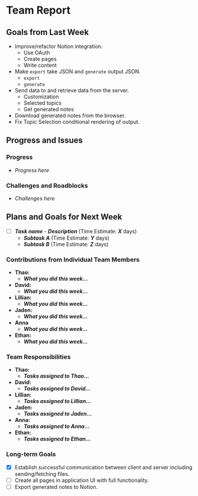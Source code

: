 # Team Report

## Goals from Last Week

- Improve/refactor Notion integration.
  - Use OAuth
  - Create pages
  - Write content
- Make `export` take JSON and `generate` output JSON.
  - `export`
  - `generate`
- Send data to and retrieve data from the server.
  - Customization
  - Selected topics
  - Get generated notes
- Download generated notes from the browser.
- Fix Topic Selection conditional rendering of output.

## Progress and Issues

### Progress

- _Progress here_

### Challenges and Roadblocks

- _Challenges here_

## Plans and Goals for Next Week

- [ ] **_Task name_** - **_Description_** (Time Estimate: **_X_** days)
  - **_Subtask A_** (Time Estimate: **_Y_** days)
  - **_Subtask B_** (Time Estimate: **_Z_** days)

### Contributions from Individual Team Members

- **Thao:**
  - **_What you did this week..._**
- **David:**
  - **_What you did this week..._**
- **Lillian:**
  - **_What you did this week..._**
- **Jaden:**
  - **_What you did this week..._**
- **Anna**
  - **_What you did this week..._**
- **Ethan:**
  - **_What you did this week..._**

### Team Responsibilities

- **Thao:**
  - **_Tasks assigned to Thao..._**
- **David:**
  - **_Tasks assigned to David..._**
- **Lillian:**
  - **_Tasks assigned to Lillian..._**
- **Jaden:**
  - **_Tasks assigned to Jaden..._**
- **Anna:**
  - **_Tasks assigned to Anna..._**
- **Ethan:**
  - **_Tasks assigned to Ethan..._**

### Long-term Goals

- [x] Establish successful communication between client and server including sending/fetching files.
- [ ] Create all pages in application UI with full functionality.
- [ ] Export generated notes to Notion.